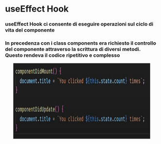 # useEffect Hook

### useEffect Hook ci consente di eseguire operazioni sul ciclo di vita del componente 
### In precedenza con i class components era richiesto il controllo del componente attraverso la scrittura di diversi metodi. Questo rendeva il codice ripetitivo e complesso

<div align="center">
    <img src="src/assets/useEffect-1.png" alt="useEffect" width="450" height="250">
</div>
